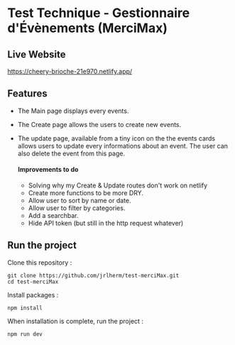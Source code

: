 # Test Technique - Gestionnaire d'Évènements (MerciMax)

## Live Website
https://cheery-brioche-21e970.netlify.app/

## Features
- The Main page displays every events.
- The Create page allows the users to create new events.
- The update page, available from a tiny icon on the the events cards allows users to update every informations about an event. The user can also delete the event from this page.

  #### Improvements to do
  - Solving why my Create & Update routes don't work on netlify
  - Create more functions to be more DRY.
  - Allow user to sort by name or date.
  - Allow user to filter by categories.
  - Add a searchbar.
  - Hide API token (but still in the http request whatever)

## Run the project

Clone this repository :

```console
git clone https://github.com/jrlherm/test-merciMax.git
cd test-merciMax
```

Install packages :

```console
npm install
```

When installation is complete, run the project :

```console
npm run dev
```

